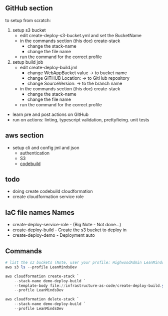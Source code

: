 
## GitHub section

to setup from scratch:
1. setup s3 bucket 
    - edit create-deploy-s3-bucket.yml and set the BucketName
    - in the commands section (this doc) create-stack 
        - change the stack-name
        - change the file name
    - run the command for the correct profile
2. setup build job
    - edit create-deploy-build.jml
        - change WebAppBucket value -> to bucket name
        - change GITHUB Location: -> to GitHub repository
        - change SourceVersion: -> to the branch name
    - in the commands section (this doc) create-stack 
        - change the stack-name
        - change the file name
    - run the command for the correct profile




- learn pre and post actions on GitHub
- run on actions: linting, typescript validation, prettyfieing. unit tests


## aws section
- setup cli and config jml and json
    - authentication
    - S3
    - [codebuild](https://docs.aws.amazon.com/cli/latest/reference/codebuild/create-project.html#examples)

## todo
- doing create codebuild cloudformation
- create cloudformation service role

## IaC file names Names

- create-deploy-service-role - (Big Note - Not done...)
- create-deploy-build - Create the s3 bucket to deploy in
- create-deploy-demo - Deployment auto

## Commands
```powershell
# list the s3 buckets (Note, user your profile: HighwoodAdmin LeanMindsDev)
aws s3 ls --profile LeanMindsDev

aws cloudformation create-stack `
    --stack-name demo-deploy-build `
    --template-body file://infrastructure-as-code/create-deploy-build.yml `
    --profile LeanMindsDev

aws cloudformation delete-stack `
    --stack-name demo-deploy-build `
    --profile LeanMindsDev

```